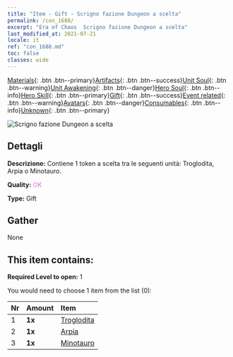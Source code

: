 ```yaml
---
title: "Item - Gift - Scrigno fazione Dungeon a scelta"
permalink: /con_1688/
excerpt: "Era of Chaos  Scrigno fazione Dungeon a scelta"
last_modified_at: 2021-07-21
locale: it
ref: "con_1688.md"
toc: false
classes: wide
---
```

 [Materials](/ItemsIT/){: .btn .btn--primary}[Artifacts](/ItemsIT/Artifacts/){: .btn .btn--success}[Unit Soul](/ItemsIT/UnitSoul/){: .btn .btn--warning}[Unit Awakening](/ItemsIT/UnitAwakening/){: .btn .btn--danger}[Hero Soul](/ItemsIT/HeroSoul/){: .btn .btn--info}[Hero Skill](/ItemsIT/HeroSkill/){: .btn .btn--primary}[Gift](/ItemsIT/Gift/){: .btn .btn--success}[Event related](/ItemsIT/Events/){: .btn .btn--warning}[Avatars](/ItemsIT/Avatars/){: .btn .btn--danger}[Consumables](/ItemsIT/Consumables/){: .btn .btn--info}[Unknown](/ItemsIT/Unknown/){: .btn .btn--primary}

 ![Scrigno fazione Dungeon a scelta](/images/t/i_907304.png)

## Dettagli
 **Descrizione:** Contiene 1 token a scelta tra le seguenti unità: Troglodita, Arpia o Minotauro.

 **Quality:** <span style="color: #DA70D6">OK</span>

 **Type:** Gift

## Gather

  None

## This item contains:

 **Required Level to open:** 1

 You would need to choose 1 item from the list (0):

  | Nr | Amount |     Item    |
  |:---|:-------|:------------|
  | 1 |  **1x** | [Troglodita](/ItemsIT/unt_244/) |  | 
  | 2 |  **1x** | [Arpia](/ItemsIT/unt_245/) |  | 
  | 3 |  **1x** | [Minotauro](/ItemsIT/unt_248/) |  | 
